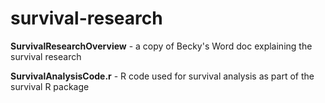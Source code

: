 # survival-research

**SurvivalResearchOverview** - a copy of Becky's Word doc explaining the survival research

**SurvivalAnalysisCode.r** - R code used for survival analysis as part of the survival R package
